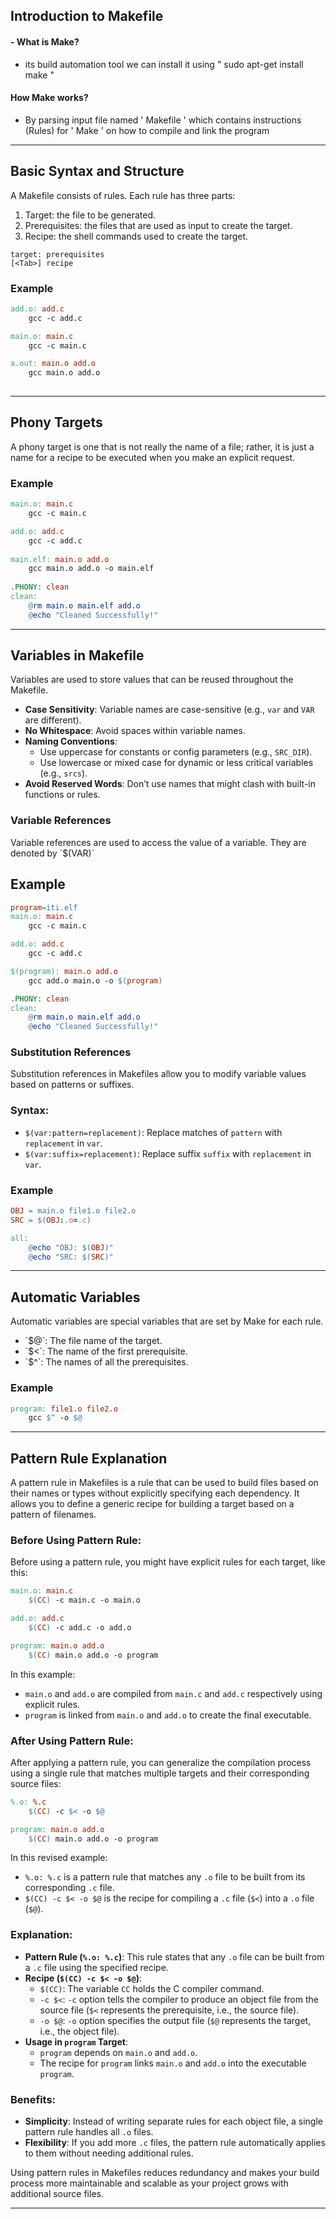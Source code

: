 ## Introduction to Makefile

#### - What is Make?

- its build automation tool we can install it using " sudo apt-get install make " 

#### How Make works?

- By parsing input file named ' Makefile ' which contains instructions (Rules) for ' Make ' on how to compile and link the program


---

## Basic Syntax and Structure

A Makefile consists of rules. Each rule has three parts:

1. Target: the file to be generated.
2. Prerequisites: the files that are used as input to create the target.
3. Recipe: the shell commands used to create the target.

```
target: prerequisites
[<Tab>] recipe
```

### Example

```makefile
add.o: add.c
	gcc -c add.c

main.o: main.c
	gcc -c main.c

a.out: main.o add.o
	gcc main.o add.o 
	
```



---



## Phony Targets

A phony target is one that is not really the name of a file; rather, it is just a name for a recipe to be executed when you make an explicit request.

### Example

```makefile
main.o: main.c 
	gcc -c main.c

add.o: add.c
	gcc -c add.c
	
main.elf: main.o add.o
	gcc main.o add.o -o main.elf 
	
.PHONY: clean
clean:
	@rm main.o main.elf add.o
	@echo "Cleaned Successfully!"
```



---



## Variables in Makefile

Variables are used to store values that can be reused throughout the Makefile.

- **Case Sensitivity**: Variable names are case-sensitive (e.g., `var` and `VAR` are different).
- **No Whitespace**: Avoid spaces within variable names.
- **Naming Conventions**:
  - Use uppercase for constants or config parameters (e.g., `SRC_DIR`).
  - Use lowercase or mixed case for dynamic or less critical variables (e.g., `srcs`).
- **Avoid Reserved Words**: Don’t use names that might clash with built-in functions or rules.



### Variable References

Variable references are used to access the value of a variable. They are denoted by \`$(VAR)\` 

## Example

```makefile
program=iti.elf
main.o: main.c
	gcc -c main.c

add.o: add.c 
	gcc -c add.c 

$(program): main.o add.o
	gcc add.o main.o -o $(program)

.PHONY: clean
clean:
	@rm main.o main.elf add.o
	@echo "Cleaned Successfully!"
```

### Substitution References

Substitution references in Makefiles allow you to modify variable values based on patterns or suffixes.

### Syntax:

- `$(var:pattern=replacement)`: Replace matches of `pattern` with `replacement` in `var`.
- `$(var:suffix=replacement)`: Replace suffix `suffix` with `replacement` in `var`.

### Example

```makefile
OBJ = main.o file1.o file2.o
SRC = $(OBJ:.o=.c)

all:
	@echo "OBJ: $(OBJ)"
	@echo "SRC: $(SRC)"
```



---



## Automatic Variables

Automatic variables are special variables that are set by Make for each rule.

- \`$@\`: The file name of the target.
- \`$<\`: The name of the first prerequisite.
- \`$^\`: The names of all the prerequisites.

### Example

```makefile
program: file1.o file2.o
    gcc $^ -o $@
```



---



## Pattern Rule Explanation

A pattern rule in Makefiles is a rule that can be used to build files based on their names or types without explicitly specifying each dependency. It allows you to define a generic recipe for building a target based on a pattern of filenames.

### Before Using Pattern Rule:

Before using a pattern rule, you might have explicit rules for each target, like this:

```makefile
main.o: main.c
    $(CC) -c main.c -o main.o

add.o: add.c
    $(CC) -c add.c -o add.o

program: main.o add.o
    $(CC) main.o add.o -o program
```

In this example:

- `main.o` and `add.o` are compiled from `main.c` and `add.c` respectively using explicit rules.
- `program` is linked from `main.o` and `add.o` to create the final executable.

### After Using Pattern Rule:

After applying a pattern rule, you can generalize the compilation process using a single rule that matches multiple targets and their corresponding source files:

```makefile
%.o: %.c
    $(CC) -c $< -o $@

program: main.o add.o
    $(CC) main.o add.o -o program
```

In this revised example:

- `%.o: %.c` is a pattern rule that matches any `.o` file to be built from its corresponding `.c` file.
- `$(CC) -c $< -o $@` is the recipe for compiling a `.c` file (`$<`) into a `.o` file (`$@`).

### Explanation:

- **Pattern Rule (`%.o: %.c`)**: This rule states that any `.o` file can be built from a `.c` file using the specified recipe.
- **Recipe (`$(CC) -c $< -o $@`)**:
  - `$(CC)`: The variable `CC` holds the C compiler command.
  - `-c $<`: `-c` option tells the compiler to produce an object file from the source file (`$<` represents the prerequisite, i.e., the source file).
  - `-o $@`: `-o` option specifies the output file (`$@` represents the target, i.e., the object file).
- **Usage in `program` Target**:
  - `program` depends on `main.o` and `add.o`.
  - The recipe for `program` links `main.o` and `add.o` into the executable `program`.

### Benefits:

- **Simplicity**: Instead of writing separate rules for each object file, a single pattern rule handles all `.o` files.
- **Flexibility**: If you add more `.c` files, the pattern rule automatically applies to them without needing additional rules.

Using pattern rules in Makefiles reduces redundancy and makes your build process more maintainable and scalable as your project grows with additional source files.

---
